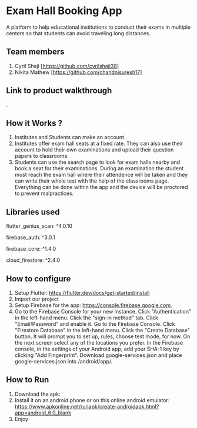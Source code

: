 # Exam Hall Booking App

A platform to help educational institutions to conduct their exams in multiple centers so that students can avoid traveling long distances.

## Team members

1. Cyril Shaji [https://github.com/cyrilshaji38]
2. Nikita Mathew [https://github.com/chandnisuresh17]

## Link to product walkthrough

.

## How it Works ?

1. Institutes and Students can make an account.
2. Institutes offer exam hall seats at a fixed rate. They can also use their account to hold their own examinations and upload their question papers to classrooms.
3. Students can use the search page to look for exam halls nearby and book a seat for their examinations. During an examination the student must reach the exam hall where their attendence will be taken and they can write their whole test with the help of the classrooms page. Everything can be done within the app and the device will be proctored to prevent malpractices.

## Libraries used

flutter_genius_scan: ^4.0.10

firebase_auth: ^3.0.1

firebase_core: ^1.4.0

cloud_firestore: ^2.4.0

## How to configure

1. Setup Flutter: https://flutter.dev/docs/get-started/install
2. Import our project
3. Setup Firebase for the app: https://console.firebase.google.com.
4. Go to the Firebase Console for your new instance. Click "Authentication" in the left-hand menu. Click the "sign-in method" tab. Click "Email/Password" and enable it.
   Go to the Firebase Console. Click "Firestore Database" in the left-hand menu. Click the "Create Database" button. It will prompt you to set up, rules, choose test mode, for now.
   On the next screen select any of the locations you prefer. In the Firebase console, in the settings of your Android app, add your SHA-1 key by clicking "Add Fingerprint". Download google-services.json and place google-services.json into /android/app/.

## How to Run
1. Download the apk: 
2. Install it on an android phone or on this online android emulator: https://www.apkonline.net/runapk/create-androidapk.html?app=android_6.0_blank
3. Enjoy